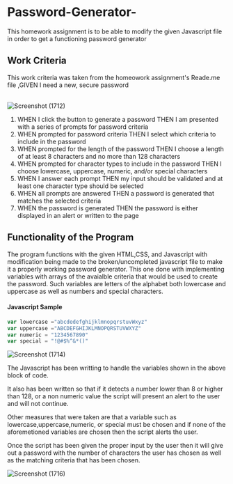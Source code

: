 # Password-Generator-
This homework assignment is to be able to modify the given Javascript file in order to get a functioning password generator 

<h2>Work Criteria</h2>
This work criteria was taken from the homeowork assignment's Reade.me file ,GIVEN I need a new, secure password      
<br> <br/>

![Screenshot (1712)](https://user-images.githubusercontent.com/82692900/120146273-ad80f980-c199-11eb-8ad6-26f712cc8113.png)

  1. WHEN I click the button to generate a password
THEN I am presented with a series of prompts for password criteria
  2. WHEN prompted for password criteria
THEN I select which criteria to include in the password
  3. WHEN prompted for the length of the password
THEN I choose a length of at least 8 characters and no more than 128 characters
  4. WHEN prompted for character types to include in the password
THEN I choose lowercase, uppercase, numeric, and/or special characters
  5. WHEN I answer each prompt
THEN my input should be validated and at least one character type should be selected
  6. WHEN all prompts are answered
THEN a password is generated that matches the selected criteria
  7. WHEN the password is generated
THEN the password is either displayed in an alert or written to the page


 <h2>Functionality of the Program</h2> 
 The program functions with the given HTML,CSS, and Javascript with modification being made to the broken/uncompleted javascript file to make it a properly working password
 generator. This one done with implementing variables with arrays of the avaialble criteria that would be used to create the password. Such variables are 
 letters of the alphabet both lowercase and uppercase as well as numbers and special characters.
 
<h4>Javascript Sample</h4>

```Javascript
var lowercase ="abcdedefghijklmnopqrstuvWxyz"
var uppercase ="ABCDEFGHIJKLMNOPQRSTUVWXYZ" 
var numeric = "1234567890"
var special = "!@#$%^&*()"
```


![Screenshot (1714)](https://user-images.githubusercontent.com/82692900/120146348-cab5c800-c199-11eb-8e05-442f92153314.png)

The Javascript has been writting to handle the variables shown in the above block of code.

It also has been written so that if it detects a number lower than 8 or higher than 128, or a non numeric value the script
will present an alert to the user and will not continue.

Other measures that were taken are that a variable such as lowercase,uppercase,numeric, or special must be chosen and if none
of the aforemetioned variables are chosen then the script alerts the user.

Once the script has been given the proper input by the user then it will give out a password with the number of characters the user has
chosen as well as the matching criteria that has been chosen. 

![Screenshot (1716)](https://user-images.githubusercontent.com/82692900/120146739-6810fc00-c19a-11eb-9a86-8ad3a8bb0292.png)
